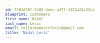 ```yaml
---
id: 7f01df9f-7a92-4eec-a47f-1322a22c22cc
blueprint: customers
first_name: Nidal
last_name: Lerić
email: lejlaimamovicleric@gmail.com
title: 'Nidal Lerić'
---
```

